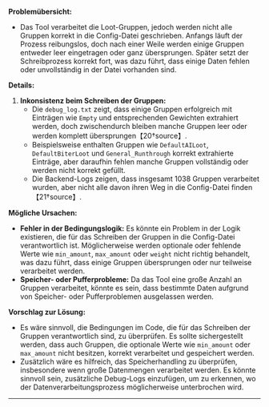 
**Problemübersicht:**
- Das Tool verarbeitet die Loot-Gruppen, jedoch werden nicht alle Gruppen korrekt in die Config-Datei geschrieben. Anfangs läuft der Prozess reibungslos, doch nach einer Weile werden einige Gruppen entweder leer eingetragen oder ganz übersprungen. Später setzt der Schreibprozess korrekt fort, was dazu führt, dass einige Daten fehlen oder unvollständig in der Datei vorhanden sind.

**Details:**
1. **Inkonsistenz beim Schreiben der Gruppen:**
   - Die `debug_log.txt` zeigt, dass einige Gruppen erfolgreich mit Einträgen wie `Empty` und entsprechenden Gewichten extrahiert werden, doch zwischendurch bleiben manche Gruppen leer oder werden komplett übersprungen【20†source】.
   - Beispielsweise enthalten Gruppen wie `DefaultAILoot`, `DefaultBiterLoot` und `General_Runthrough` korrekt extrahierte Einträge, aber daraufhin fehlen manche Gruppen vollständig oder werden nicht korrekt gefüllt.
   - Die Backend-Logs zeigen, dass insgesamt 1038 Gruppen verarbeitet wurden, aber nicht alle davon ihren Weg in die Config-Datei finden【21†source】.

**Mögliche Ursachen:**
- **Fehler in der Bedingungslogik:** Es könnte ein Problem in der Logik existieren, die für das Schreiben der Gruppen in die Config-Datei verantwortlich ist. Möglicherweise werden optionale oder fehlende Werte wie `min_amount`, `max_amount` oder `weight` nicht richtig behandelt, was dazu führt, dass einige Gruppen übersprungen oder nur teilweise verarbeitet werden.
- **Speicher- oder Pufferprobleme:** Da das Tool eine große Anzahl an Gruppen verarbeitet, könnte es sein, dass bestimmte Daten aufgrund von Speicher- oder Pufferproblemen ausgelassen werden.

**Vorschlag zur Lösung:**
- Es wäre sinnvoll, die Bedingungen im Code, die für das Schreiben der Gruppen verantwortlich sind, zu überprüfen. Es sollte sichergestellt werden, dass auch Gruppen, die optionale Werte wie `min_amount` oder `max_amount` nicht besitzen, korrekt verarbeitet und gespeichert werden.
- Zusätzlich wäre es hilfreich, das Speicherhandling zu überprüfen, insbesondere wenn große Datenmengen verarbeitet werden. Es könnte sinnvoll sein, zusätzliche Debug-Logs einzufügen, um zu erkennen, wo der Datenverarbeitungsprozess möglicherweise unterbrochen wird.

---